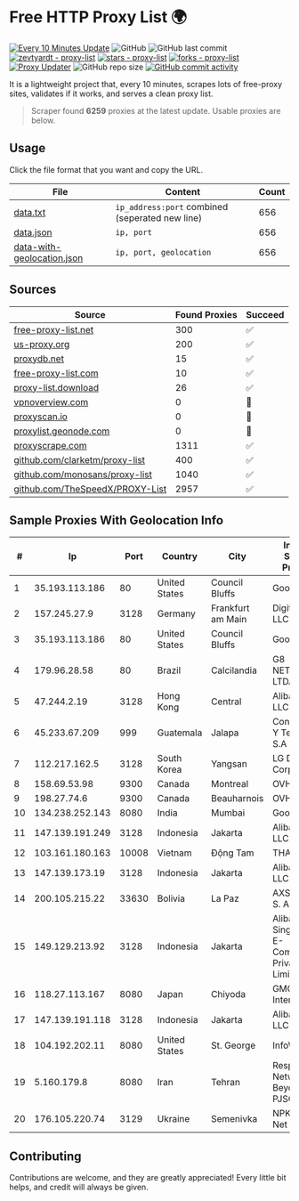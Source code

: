 
# Free HTTP Proxy List 🌍

[![Every 10 Minutes Update](https://github.com/mertguvencli/http-proxy-list/actions/workflows/main.yml/badge.svg?branch=main)](https://github.com/mertguvencli/http-proxy-list/actions/workflows/main.yml)
![GitHub](https://img.shields.io/github/license/mertguvencli/http-proxy-list)
![GitHub last commit](https://img.shields.io/github/last-commit/mertguvencli/http-proxy-list)
[![zevtyardt - proxy-list](https://img.shields.io/static/v1?label=zevtyardt&message=proxy-list&color=blue&logo=github)](https://github.com/zevtyardt/proxy-list "Go to GitHub repo")
[![stars - proxy-list](https://img.shields.io/github/stars/zevtyardt/proxy-list?style=social)](https://github.com/zevtyardt/proxy-list)
[![forks - proxy-list](https://img.shields.io/github/forks/zevtyardt/proxy-list?style=social)](https://github.com/zevtyardt/proxy-list)
[![Proxy Updater](https://github.com/zevtyardt/proxy-list/workflows/Proxy%20Updater/badge.svg)](https://github.com/zevtyardt/proxy-list/actions?query=workflow:"Proxy+Updater")
![GitHub repo size](https://img.shields.io/github/repo-size/zevtyardt/proxy-list)
[![GitHub commit activity](https://img.shields.io/github/commit-activity/m/zevtyardt/proxy-list?logo=commits)](https://github.com/zevtyardt/proxy-list/commits/main)

It is a lightweight project that, every 10 minutes, scrapes lots of free-proxy sites, validates if it works, and serves a clean proxy list.

> Scraper found **6259** proxies at the latest update. Usable proxies are below.

## Usage

Click the file format that you want and copy the URL.

|File|Content|Count|
|----|-------|-----|
|[data.txt](https://raw.githubusercontent.com/mertguvencli/http-proxy-list/main/proxy-list/data.txt)|`ip_address:port` combined (seperated new line)|656|
|[data.json](https://raw.githubusercontent.com/mertguvencli/http-proxy-list/main/proxy-list/data.json)|`ip, port`|656|
|[data-with-geolocation.json](https://raw.githubusercontent.com/mertguvencli/http-proxy-list/main/proxy-list/data-with-geolocation.json)|`ip, port, geolocation`|656|

## Sources

|Source|Found Proxies|Succeed|
|------|-------------|-------|
|[free-proxy-list.net](https://free-proxy-list.net)|300|✅|
|[us-proxy.org](https://www.us-proxy.org)|200|✅|
|[proxydb.net](http://proxydb.net)|15|✅|
|[free-proxy-list.com](https://free-proxy-list.com/?page=&port=&type%5B%5D=http&type%5B%5D=https&up_time=0&search=Search)|10|✅|
|[proxy-list.download](https://www.proxy-list.download/HTTP)|26|✅|
|[vpnoverview.com](https://vpnoverview.com/privacy/anonymous-browsing/free-proxy-servers)|0|🚫|
|[proxyscan.io](https://www.proxyscan.io)|0|🚫|
|[proxylist.geonode.com](https://proxylist.geonode.com/api/proxy-list?limit=300&page=1&sort_by=lastChecked&sort_type=desc&protocols=http,https)|0|🚫|
|[proxyscrape.com](https://api.proxyscrape.com/v2/?request=displayproxies&protocol=http&timeout=10000&country=all&ssl=all&anonymity=all)|1311|✅|
|[github.com/clarketm/proxy-list](https://raw.githubusercontent.com/clarketm/proxy-list/master/proxy-list-raw.txt)|400|✅|
|[github.com/monosans/proxy-list](https://raw.githubusercontent.com/monosans/proxy-list/main/proxies/http.txt)|1040|✅|
|[github.com/TheSpeedX/PROXY-List](https://raw.githubusercontent.com/TheSpeedX/PROXY-List/master/http.txt)|2957|✅|


## Sample Proxies With Geolocation Info

|#|Ip|Port|Country|City|Internet Service Provider|
|-|--|----|-------|----|-------------------------|
|1|35.193.113.186|80|United States|Council Bluffs|Google LLC|
|2|157.245.27.9|3128|Germany|Frankfurt am Main|DigitalOcean, LLC|
|3|35.193.113.186|80|United States|Council Bluffs|Google LLC|
|4|179.96.28.58|80|Brazil|Calcilandia|G8 NETWORKS LTDA|
|5|47.244.2.19|3128|Hong Kong|Central|Alibaba.com LLC|
|6|45.233.67.209|999|Guatemala|Jalapa|Conectividad Y Tecnologia S.A|
|7|112.217.162.5|3128|South Korea|Yangsan|LG DACOM Corporation|
|8|158.69.53.98|9300|Canada|Montreal|OVH SAS|
|9|198.27.74.6|9300|Canada|Beauharnois|OVH SAS|
|10|134.238.252.143|8080|India|Mumbai|Google LLC|
|11|147.139.191.249|3128|Indonesia|Jakarta|Alibaba.com LLC|
|12|103.161.180.163|10008|Vietnam|Động Tam|THAIAN|
|13|147.139.173.19|3128|Indonesia|Jakarta|Alibaba.com LLC|
|14|200.105.215.22|33630|Bolivia|La Paz|AXS Bolivia S. A.|
|15|149.129.213.92|3128|Indonesia|Jakarta|Alibaba.com Singapore E-Commerce Private Limited|
|16|118.27.113.167|8080|Japan|Chiyoda|GMO Internet, Inc.|
|17|147.139.191.118|3128|Indonesia|Jakarta|Alibaba.com LLC|
|18|104.192.202.11|8080|United States|St. George|InfoWest|
|19|5.160.179.8|8080|Iran|Tehran|Respina Networks & Beyond PJSC|
|20|176.105.220.74|3129|Ukraine|Semenivka|NPK Home-Net Ltd.|



## Contributing

Contributions are welcome, and they are greatly appreciated! Every
little bit helps, and credit will always be given.

